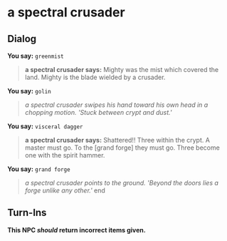 # a spectral crusader
## Dialog

**You say:** `greenmist`



>**a spectral crusader says:** Mighty was the mist which covered the land. Mighty is the blade wielded by a crusader.

**You say:** `golin`



>*a spectral crusader swipes his hand toward his own head in a chopping motion. 'Stuck between crypt and dust.'*

**You say:** `visceral dagger`



>**a spectral crusader says:** Shattered!! Three within the crypt. A master must go. To the [grand forge] they must go. Three become one with the spirit hammer.

**You say:** `grand forge`



>*a spectral crusader points to the ground. 'Beyond the doors lies a forge unlike any other.'*
end

## Turn-Ins



**This NPC *should* return incorrect items given.**






